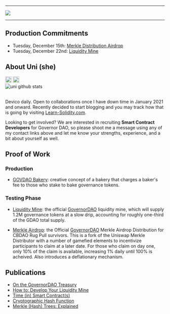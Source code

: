____
<img src = "https://media.giphy.com/media/zyvX4znjfNqdG/source.gif"> <br>
____

## Production Commitments
- Tuesday, December 15th: [Merkle Distribution Airdrop](https://github.com/CryptoUnico/merkle-distributor)
- Tuesday, December 22nd: [Liquidity Mine](https://github.com/CryptoUnico/govtreasurer)

## About Uni (she)
[<img height="20px" src="https://cdn.svgporn.com/logos/twitter.svg">](https://twitter.com/CryptoUnico)
[<img height="20px" src="https://telegram.org/img/t_logo.svg">](https://t.me/crypto_unico)<br>
![uni github stats](https://github-readme-stats.vercel.app/api?username=cryptounico&hide=["issues"]&show_icons=true)<br><br>

Devico daily. Open to collaborations once I have down time in January 2021 and onward. Recently decided to start blogging and you may track how that is going by visiting [Learn-Solidity.com](Learn-Solidity.com).

Looking to get involved? We are interested in recruiting **Smart Contract Developers** for Governor DAO, so please shoot me a message using any of my contact links above and let me know your strengths, experience, and a bit about yourself as well.

## Proof of Work
### Production
- [GOVDAO Bakery](https://easybake.finance): creative concept of a bakery that charges a baker's fee to those who stake to bake governance tokens.

### Testing Phase
- [Liquidity Mine](https://github.com/CryptoUnico/govtreasurer): the official [GovernorDAO](https://twitter.com/Governor_DAO) liquidity mine, which will supply 1.2M governance tokens at a slow drip, accounting for roughly one-third of the GDAO total supply.

- [Merkle Airdrop](https://github.com/CryptoUnico/merkle-distributor): the Official [GovernorDAO](https://twitter.com/GovernorDAO) Merkle Airdrop Distribution for CBDAO Rug Pull survivors. This is a fork of the Uniswap Merkle Distributor with a number of gamefied elements to incentivize participants to claim at a later date. For those who claim on day one, only 10% of the claim is available, increasing 1% daily until 100% is acheived. Also introduces a deflationary mechanism.

## Publications
- [On the GovernorDAO Treasury](https://soliditywiz.medium.com/on-the-governor-dao-treasury-fund-13d3525d5682) 
- [How to: Develop Your Liquidity Mine](https://soliditywiz.medium.com/how-to-develop-your-liquidity-mine-9d47656fe678)
- [Time (in) Smart Contract(s)](https://soliditywiz.medium.com/time-in-smart-contract-s-eec4a2fd108e)
- [Cryptographic Hash Function](https://soliditywiz.medium.com/cryptographic-hash-function-beaa2408260)
- [Merkle (Hash) Trees: Explained](https://soliditywiz.medium.com/merkle-hash-trees-explained-ea384f2af7e8)
